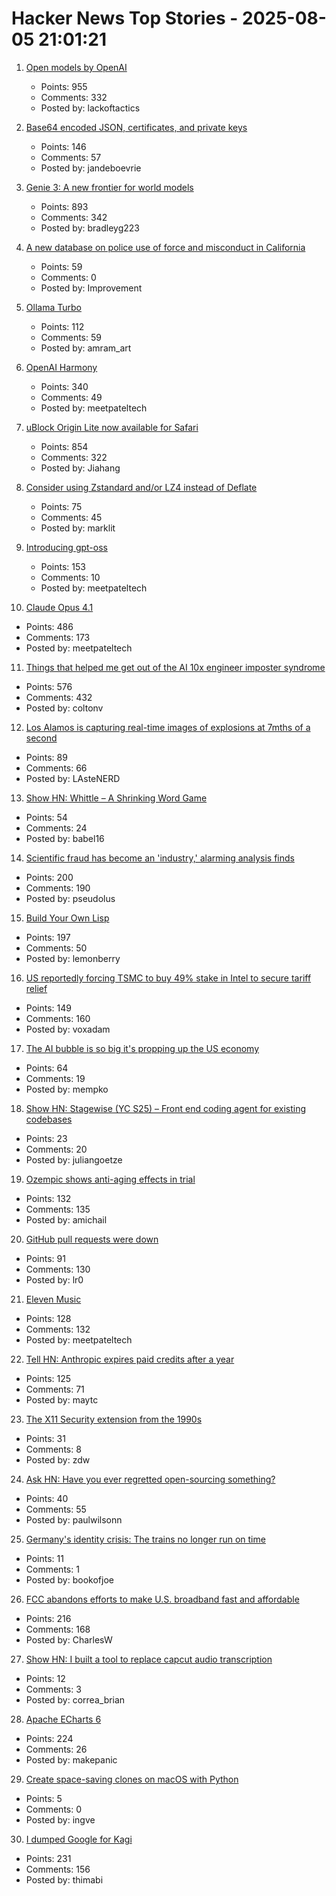 # Hacker News Top Stories - 2025-08-05 21:01:21

1. [Open models by OpenAI](https://openai.com/open-models/)
   - Points: 955
   - Comments: 332
   - Posted by: lackoftactics

2. [Base64 encoded JSON, certificates, and private keys](https://ergaster.org/til/base64-encoded-json/)
   - Points: 146
   - Comments: 57
   - Posted by: jandeboevrie

3. [Genie 3: A new frontier for world models](https://deepmind.google/discover/blog/genie-3-a-new-frontier-for-world-models/)
   - Points: 893
   - Comments: 342
   - Posted by: bradleyg223

4. [A new database on police use of force and misconduct in California](https://journalism.berkeley.edu/police-records-access/)
   - Points: 59
   - Comments: 0
   - Posted by: Improvement

5. [Ollama Turbo](https://ollama.com/turbo)
   - Points: 112
   - Comments: 59
   - Posted by: amram_art

6. [OpenAI Harmony](https://github.com/openai/harmony)
   - Points: 340
   - Comments: 49
   - Posted by: meetpateltech

7. [uBlock Origin Lite now available for Safari](https://apps.apple.com/app/ublock-origin-lite/id6745342698)
   - Points: 854
   - Comments: 322
   - Posted by: Jiahang

8. [Consider using Zstandard and/or LZ4 instead of Deflate](https://github.com/w3c/png/issues/39)
   - Points: 75
   - Comments: 45
   - Posted by: marklit

9. [Introducing gpt-oss](https://openai.com/index/introducing-gpt-oss/)
   - Points: 153
   - Comments: 10
   - Posted by: meetpateltech

10. [Claude Opus 4.1](https://www.anthropic.com/news/claude-opus-4-1)
   - Points: 486
   - Comments: 173
   - Posted by: meetpateltech

11. [Things that helped me get out of the AI 10x engineer imposter syndrome](https://colton.dev/blog/curing-your-ai-10x-engineer-imposter-syndrome/)
   - Points: 576
   - Comments: 432
   - Posted by: coltonv

12. [Los Alamos is capturing real-time images of explosions at 7mths of a second](https://www.lanl.gov/media/publications/1663/dynamics-of-dynamic-imaging)
   - Points: 89
   - Comments: 66
   - Posted by: LAsteNERD

13. [Show HN: Whittle – A Shrinking Word Game](https://playwhittle.com/)
   - Points: 54
   - Comments: 24
   - Posted by: babel16

14. [Scientific fraud has become an 'industry,' alarming analysis finds](https://www.science.org/content/article/scientific-fraud-has-become-industry-alarming-analysis-finds)
   - Points: 200
   - Comments: 190
   - Posted by: pseudolus

15. [Build Your Own Lisp](https://www.buildyourownlisp.com/)
   - Points: 197
   - Comments: 50
   - Posted by: lemonberry

16. [US reportedly forcing TSMC to buy 49% stake in Intel to secure tariff relief](https://www.notebookcheck.net/Desperate-measures-to-save-Intel-US-reportedly-forcing-TSMC-to-buy-49-stake-in-Intel-to-secure-tariff-relief-for-Taiwan.1079424.0.html)
   - Points: 149
   - Comments: 160
   - Posted by: voxadam

17. [The AI bubble is so big it's propping up the US economy](https://www.bloodinthemachine.com/p/the-ai-bubble-is-so-big-its-propping)
   - Points: 64
   - Comments: 19
   - Posted by: mempko

18. [Show HN: Stagewise (YC S25) – Front end coding agent for existing codebases](https://github.com/stagewise-io/stagewise)
   - Points: 23
   - Comments: 20
   - Posted by: juliangoetze

19. [Ozempic shows anti-aging effects in trial](https://trial.medpath.com/news/5c43f09ebb6d0f8e/ozempic-shows-anti-aging-effects-in-first-clinical-trial-reversing-biological-age-by-3-1-years)
   - Points: 132
   - Comments: 135
   - Posted by: amichail

20. [GitHub pull requests were down](https://www.githubstatus.com/incidents/6swp0zf7lk8h)
   - Points: 91
   - Comments: 130
   - Posted by: lr0

21. [Eleven Music](https://elevenlabs.io/blog/eleven-music-is-here)
   - Points: 128
   - Comments: 132
   - Posted by: meetpateltech

22. [Tell HN: Anthropic expires paid credits after a year](undefined)
   - Points: 125
   - Comments: 71
   - Posted by: maytc

23. [The X11 Security extension from the 1990s](https://www.uninformativ.de/blog/postings/2025-08-02/0/POSTING-en.html)
   - Points: 31
   - Comments: 8
   - Posted by: zdw

24. [Ask HN: Have you ever regretted open-sourcing something?](undefined)
   - Points: 40
   - Comments: 55
   - Posted by: paulwilsonn

25. [Germany's identity crisis: The trains no longer run on time](https://www.washingtonpost.com/world/2025/08/05/germany-trains-delays-broken-railroad/)
   - Points: 11
   - Comments: 1
   - Posted by: bookofjoe

26. [FCC abandons efforts to make U.S. broadband fast and affordable](https://www.techdirt.com/2025/08/05/trump-fcc-abandons-efforts-to-make-u-s-broadband-fast-and-affordable/)
   - Points: 216
   - Comments: 168
   - Posted by: CharlesW

27. [Show HN: I built a tool to replace capcut audio transcription](https://meetcosmos.com/free-audio-transcription/)
   - Points: 12
   - Comments: 3
   - Posted by: correa_brian

28. [Apache ECharts 6](https://echarts.apache.org/handbook/en/basics/release-note/v6-feature/)
   - Points: 224
   - Comments: 26
   - Posted by: makepanic

29. [Create space-saving clones on macOS with Python](https://alexwlchan.net/2025/cloning-with-python/)
   - Points: 5
   - Comments: 0
   - Posted by: ingve

30. [I dumped Google for Kagi](https://arstechnica.com/gadgets/2025/08/enough-is-enough-i-dumped-googles-worsening-search-for-kagi/)
   - Points: 231
   - Comments: 156
   - Posted by: thimabi

